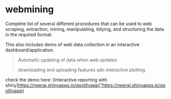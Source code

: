 # webmining 
Complete list of several different procedures that can be used to web scraping, extraction, mining, manipulating, tidying, and structuring the data in the required format.

This also includes demo of web data collection in an interactive dashboard/application. 
> Automatic updating of data when web updates

> downloading and uploading features adn interactive plotting

check the demo here: [Interactive reporting with shiny]https://neeraj.shinyapps.io/qoolityapp("https://neeraj.shinyapps.io/qoolityapp)
